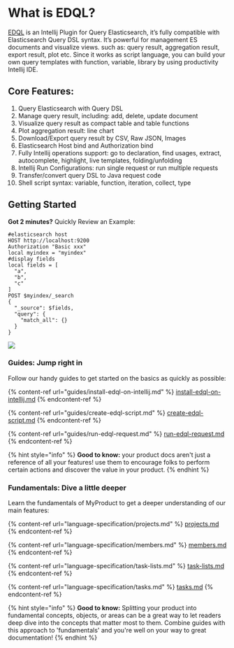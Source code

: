 # What is EDQL?

[EDQL](https://plugins.jetbrains.com/plugin/16364-elasticsearch-query--edql/) is an Intellij Plugin for Query Elasticsearch, it’s fully compatible with Elasticsearch Query DSL syntax. It’s powerful for management ES documents and visualize views. such as: query result, aggregation result, export result, plot etc. Since it works as script language, you can build your own query templates with function, variable, library by using productivity Intellij IDE.&#x20;

## Core Features:

1. Query Elasticsearch with Query DSL
2. Manage query result, including: add, delete, update document
3. Visualize query result as compact table and table functions
4. Plot aggregation result: line chart
5. Download/Export query result by CSV, Raw JSON, Images
6. Elasticsearch Host bind and Authorization bind
7. Fully Intellij operations support: go to declaration, find usages, extract, autocomplete, highlight, live templates, folding/unfolding
8. Intellij Run Configurations: run single request or run multiple requests
9. Transfer/convert query DSL to Java request code
10. Shell script syntax: variable, function, iteration, collect, type

## Getting Started

**Got 2 minutes?** Quickly Review an Example:

```
#elasticsearch host
HOST http://localhost:9200
Authorization "Basic xxx"
local myindex = "myindex"
#display fields
local fields = [
  "a",
  "b",
  "c"
]
POST $myindex/_search
{
  "_source": $fields,
  "query": {
    "match_all": {}
  }
}
```

![](.gitbook/assets/new-demo.gif)

### Guides: Jump right in

Follow our handy guides to get started on the basics as quickly as possible:

{% content-ref url="guides/install-edql-on-intellij.md" %}
[install-edql-on-intellij.md](guides/install-edql-on-intellij.md)
{% endcontent-ref %}

{% content-ref url="guides/create-edql-script.md" %}
[create-edql-script.md](guides/create-edql-script.md)
{% endcontent-ref %}

{% content-ref url="guides/run-edql-request.md" %}
[run-edql-request.md](guides/run-edql-request.md)
{% endcontent-ref %}

{% hint style="info" %}
**Good to know:** your product docs aren't just a reference of all your features! use them to encourage folks to perform certain actions and discover the value in your product.
{% endhint %}

### Fundamentals: Dive a little deeper

Learn the fundamentals of MyProduct to get a deeper understanding of our main features:

{% content-ref url="language-specification/projects.md" %}
[projects.md](language-specification/projects.md)
{% endcontent-ref %}

{% content-ref url="language-specification/members.md" %}
[members.md](language-specification/members.md)
{% endcontent-ref %}

{% content-ref url="language-specification/task-lists.md" %}
[task-lists.md](language-specification/task-lists.md)
{% endcontent-ref %}

{% content-ref url="language-specification/tasks.md" %}
[tasks.md](language-specification/tasks.md)
{% endcontent-ref %}

{% hint style="info" %}
**Good to know:** Splitting your product into fundamental concepts, objects, or areas can be a great way to let readers deep dive into the concepts that matter most to them. Combine guides with this approach to 'fundamentals' and you're well on your way to great documentation!
{% endhint %}
